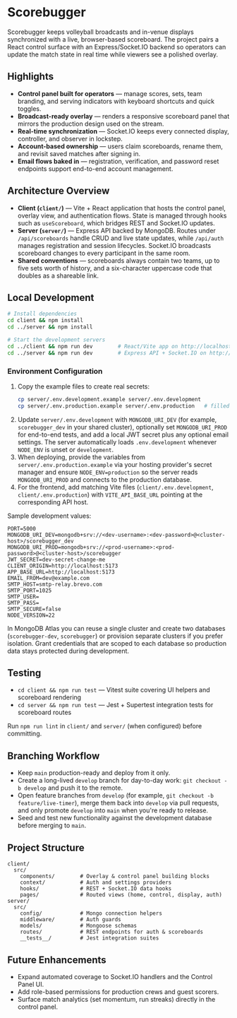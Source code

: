 # Scorebugger

Scorebugger keeps volleyball broadcasts and in-venue displays synchronized with a live, browser-based scoreboard. The project pairs a React control surface with an Express/Socket.IO backend so operators can update the match state in real time while viewers see a polished overlay.

## Highlights
- **Control panel built for operators** — manage scores, sets, team branding, and serving indicators with keyboard shortcuts and quick toggles.
- **Broadcast-ready overlay** — renders a responsive scoreboard panel that mirrors the production design used on the stream.
- **Real-time synchronization** — Socket.IO keeps every connected display, controller, and observer in lockstep.
- **Account-based ownership** — users claim scoreboards, rename them, and revisit saved matches after signing in.
- **Email flows baked in** — registration, verification, and password reset endpoints support end-to-end account management.

## Architecture Overview
- **Client (`client/`)** — Vite + React application that hosts the control panel, overlay view, and authentication flows. State is managed through hooks such as `useScoreboard`, which bridges REST and Socket.IO updates.
- **Server (`server/`)** — Express API backed by MongoDB. Routes under `/api/scoreboards` handle CRUD and live state updates, while `/api/auth` manages registration and session lifecycles. Socket.IO broadcasts scoreboard changes to every participant in the same room.
- **Shared conventions** — scoreboards always contain two teams, up to five sets worth of history, and a six-character uppercase code that doubles as a shareable link.

## Local Development
```bash
# Install dependencies
cd client && npm install
cd ../server && npm install

# Start the development servers
cd ../client && npm run dev        # React/Vite app on http://localhost:5173
cd ../server && npm run dev        # Express API + Socket.IO on http://localhost:5000
```

### Environment Configuration
1. Copy the example files to create real secrets:
   ```bash
   cp server/.env.development.example server/.env.development
   cp server/.env.production.example server/.env.production   # filled only in deployment
   ```
2. Update `server/.env.development` with `MONGODB_URI_DEV` (for example, `scorebugger_dev` in your shared cluster), optionally set `MONGODB_URI_PROD` for end-to-end tests, and add a local JWT secret plus any optional email settings. The server automatically loads `.env.development` whenever `NODE_ENV` is unset or `development`.
3. When deploying, provide the variables from `server/.env.production.example` via your hosting provider's secret manager and ensure `NODE_ENV=production` so the server reads `MONGODB_URI_PROD` and connects to the production database.
4. For the frontend, add matching Vite files (`client/.env.development`, `client/.env.production`) with `VITE_API_BASE_URL` pointing at the corresponding API host.

Sample development values:
```
PORT=5000
MONGODB_URI_DEV=mongodb+srv://<dev-username>:<dev-password>@<cluster-host>/scorebugger_dev
MONGODB_URI_PROD=mongodb+srv://<prod-username>:<prod-password>@<cluster-host>/scorebugger
JWT_SECRET=dev-secret-change-me
CLIENT_ORIGIN=http://localhost:5173
APP_BASE_URL=http://localhost:5173
EMAIL_FROM=dev@example.com
SMTP_HOST=smtp-relay.brevo.com
SMTP_PORT=1025
SMTP_USER=
SMTP_PASS=
SMTP_SECURE=false
NODE_VERSION=22
```

In MongoDB Atlas you can reuse a single cluster and create two databases (`scorebugger-dev`, `scorebugger`) or provision separate clusters if you prefer isolation. Grant credentials that are scoped to each database so production data stays protected during development.

## Testing
- `cd client && npm run test` — Vitest suite covering UI helpers and scoreboard rendering
- `cd server && npm run test` — Jest + Supertest integration tests for scoreboard routes

Run `npm run lint` in `client/` and `server/` (when configured) before committing.

## Branching Workflow
- Keep `main` production-ready and deploy from it only.
- Create a long-lived `develop` branch for day-to-day work: `git checkout -b develop` and push it to the remote.
- Open feature branches from `develop` (for example, `git checkout -b feature/live-timer`), merge them back into `develop` via pull requests, and only promote `develop` into `main` when you're ready to release.
- Seed and test new functionality against the development database before merging to `main`.

## Project Structure
```
client/
  src/
    components/        # Overlay & control panel building blocks
    context/           # Auth and settings providers
    hooks/             # REST + Socket.IO data hooks
    pages/             # Routed views (home, control, display, auth)
server/
  src/
    config/            # Mongo connection helpers
    middleware/        # Auth guards
    models/            # Mongoose schemas
    routes/            # REST endpoints for auth & scoreboards
    __tests__/         # Jest integration suites
```

## Future Enhancements
- Expand automated coverage to Socket.IO handlers and the Control Panel UI.
- Add role-based permissions for production crews and guest scorers.
- Surface match analytics (set momentum, run streaks) directly in the control panel.
